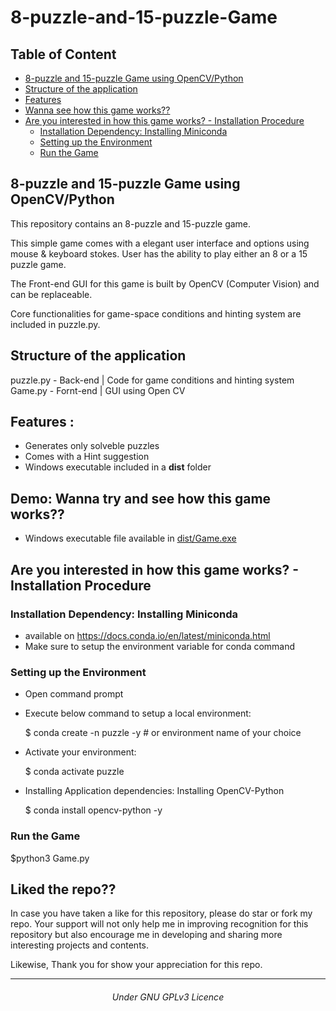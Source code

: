 # 8-puzzle-and-15-puzzle-Game




## Table of Content
- [8-puzzle and 15-puzzle Game using OpenCV/Python](#8-puzzle-and-15-puzzle-game-using-opencvpython)
- [Structure of the application](#structure-of-the-application)
- [Features](#features)
- [Wanna see how this game works??](#demo-wanna-try-and-see-how-this-game-works)
- [Are you interested in how this game works? - Installation Procedure](#are-you-interested-in-how-this-game-works---installation-procedure)
  - [Installation Dependency: Installing Miniconda](#installation-dependency-installing-miniconda)
  - [Setting up the Environment](#setting-up-the-environment)
  - [Run the Game](#run-the-game)

## 8-puzzle and 15-puzzle Game using OpenCV/Python
This repository contains an 8-puzzle and 15-puzzle game. 

This simple game comes with a elegant user interface and options using mouse & keyboard stokes. User has the ability to play either an 8 or a 15 puzzle game.

The Front-end GUI for this game is built by OpenCV (Computer Vision) and can be replaceable.

Core functionalities for game-space conditions and hinting system are included in puzzle.py.
  
## Structure of the application
puzzle.py - Back-end | Code for game conditions and hinting system
Game.py   - Fornt-end | GUI using Open CV

## Features :
- Generates only solveble puzzles
- Comes with a Hint suggestion
- Windows executable included in a **dist** folder  

## Demo: Wanna try and see how this game works??
- Windows executable file available in [dist/Game.exe]()

## Are you interested in how this game works? - Installation Procedure
### Installation Dependency: Installing Miniconda
- available on https://docs.conda.io/en/latest/miniconda.html
- Make sure to setup the environment variable for conda command

### Setting up the Environment
- Open command prompt

- Execute below command to setup a local environment:
  
  $ conda create -n puzzle -y # or environment name of your choice

- Activate your environment:

  $ conda activate puzzle

- Installing Application dependencies: Installing OpenCV-Python

  $ conda install opencv-python -y

### Run the Game

  $python3 Game.py

## Liked the repo?? 
In case you have taken a like for this repository, please do star or fork my repo. Your support will not only help me in improving recognition for this repository but also encourage me in developing and sharing more interesting projects and contents.

Likewise, Thank you for show your appreciation for this repo. 

<hr/>

<h6 align="center"> Under GNU GPLv3 Licence</h6>